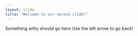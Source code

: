 ```yaml
---
layout: slide
title: "Welcome to our second slide!"
---
```

Something witty should go here
Use the left arrow to go back!
